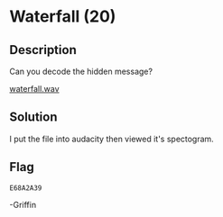 # Waterfall (20)

## Description

Can you decode the hidden message?

[waterfall.wav](ChallengeFiles/waterfall.wav)

## Solution

I put the file into audacity then viewed it's spectogram.

## Flag
```
E68A2A39
```
-Griffin
